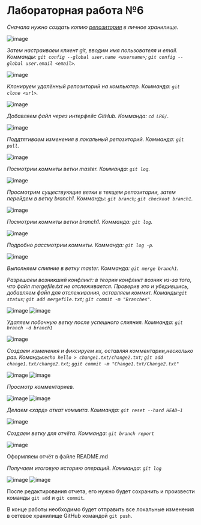# Лабораторная работа №6
*Сначала нужно создать копию [репозитория](https://github.com/Kurtyanik/LR6/) в личное хранилище.*

![image]()

*Затем настраиваем клиент git, вводим имя пользователя и email. Комманды: `git config --global user.name <username>`; `git config --global user.email <email>`.*

![image](https://github.com/4018KSigachevaDN/LR6/blob/master/images/2.png)

*Клонируем удалённый репозиторий на компьютер. Комманда: `git clone <url>`.*

![image](https://github.com/4018KSigachevaDN/LR6/blob/master/images/3.png)

*Добавляем файл через интерфейс GitHub. Комманда: `cd LR6/`.*

![image](https://github.com/4018KSigachevaDN/LR6/blob/master/images/4.png)

*Поддтягиваем изменения в локальный репозиторий. Комманда: `git pull`.*

![image](https://github.com/4018KSigachevaDN/LR6/blob/master/images/5.png)

*Посмотрим коммиты ветки master. Комманда: `git log`.*

![image](https://github.com/4018KSigachevaDN/LR6/blob/master/images/6.png)

*Просмотрим существующие ветки в текщем репозитории, затем перейдем в ветку branch1. Комманды: `git branch`; `git checkout branch1`.*

![image](https://github.com/4018KSigachevaDN/LR6/blob/master/images/7.png)

*Посмотрим коммиты ветки branch1. Комманда: `git log`.*

![image](https://github.com/4018KSigachevaDN/LR6/blob/master/images/8.png)

*Подробно рассмотрим коммиты. Комманда: `git log -p`.*

![image](https://github.com/4018KSigachevaDN/LR6/blob/master/images/9.png)

*Выполняем слияние в ветку master. Комманда: `git merge branch1`.*

*Разрешаем возникший конфликт: в теории конфликт возник из-за того, что файл mergefile.txt не отслеживается. Проверив это и убедившись, добавляем файл для отслеживания, оставляем коммит. Команды:`git status`; `git add mergefile.txt`; `git commit -m "Branches"`.*

![image](https://github.com/4018KSigachevaDN/LR6/blob/master/images/10.png)
![image](https://github.com/4018KSigachevaDN/LR6/blob/master/images/11.png)

*Удаляем побочную ветку после успешного слияния. Комманда: `git branch -d branch1`*

![image](https://github.com/4018KSigachevaDN/LR6/blob/master/images/12.png)

*Создаем изменения и фиксируем их, оставляя комментарии,несколько раз. Команды:`echo hello > change1.txt/change2.txt`; `git add change1.txt/change2.txt`; `ggit commit -m "Change1.txt/Change2.txt"`*

![image](https://github.com/4018KSigachevaDN/LR6/blob/master/images/13.png)
![image](https://github.com/4018KSigachevaDN/LR6/blob/master/images/14.png)

*Просмотр комментариев.*

![image](https://github.com/4018KSigachevaDN/LR6/blob/master/images/15.png)
![image](https://github.com/4018KSigachevaDN/LR6/blob/master/images/16.png)

*Делаем «хард» откат коммита. Комманда: `git reset --hard HEAD~1`*

![image](https://github.com/4018KSigachevaDN/LR6/blob/master/images/17.png)

*Создаем ветку для отчёта. Комманда: `git branch report`*

![image](https://github.com/4018KSigachevaDN/LR6/blob/master/images/18.png)

Оформляем отчёт в файле README.md 

*Получаем итоговую историю операций.  Комманда: `git log`*

![image](https://github.com/4018KSigachevaDN/LR6/blob/master/images/19.png)
![image](https://github.com/4018KSigachevaDN/LR6/blob/master/images/20.png)

После редактирования отчета, его нужно будет сохранить и произвести команды `git add` и `git commit`.

В конце работы необходимо будет отправить все локальные изменения в сетевое хранилище GitHub командой `git push`.
